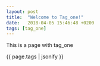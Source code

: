 ```yaml
---
layout: post
title:  "Welcome to Tag_one!"
date:   2018-04-05 15:46:48 +0200
tags: [tag_one]
---
```


This is a page with tag_one

{{ page.tags | jsonify }}
